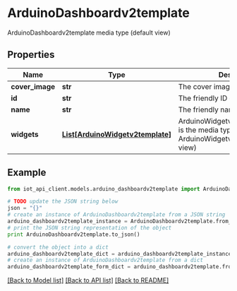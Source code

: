 # ArduinoDashboardv2template

ArduinoDashboardv2template media type (default view)

## Properties
Name | Type | Description | Notes
------------ | ------------- | ------------- | -------------
**cover_image** | **str** | The cover image of the dashboard | [optional] 
**id** | **str** | The friendly ID of the dashboard | [optional] 
**name** | **str** | The friendly name of the dashboard | 
**widgets** | [**List[ArduinoWidgetv2template]**](ArduinoWidgetv2template.md) | ArduinoWidgetv2templateCollection is the media type for an array of ArduinoWidgetv2template (default view) | [optional] 

## Example

```python
from iot_api_client.models.arduino_dashboardv2template import ArduinoDashboardv2template

# TODO update the JSON string below
json = "{}"
# create an instance of ArduinoDashboardv2template from a JSON string
arduino_dashboardv2template_instance = ArduinoDashboardv2template.from_json(json)
# print the JSON string representation of the object
print ArduinoDashboardv2template.to_json()

# convert the object into a dict
arduino_dashboardv2template_dict = arduino_dashboardv2template_instance.to_dict()
# create an instance of ArduinoDashboardv2template from a dict
arduino_dashboardv2template_form_dict = arduino_dashboardv2template.from_dict(arduino_dashboardv2template_dict)
```
[[Back to Model list]](../README.md#documentation-for-models) [[Back to API list]](../README.md#documentation-for-api-endpoints) [[Back to README]](../README.md)


